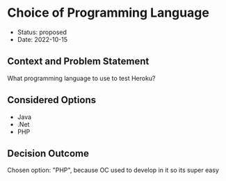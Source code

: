 # Choice of Programming Language

* Status: proposed
* Date: 2022-10-15

## Context and Problem Statement

What programming language to use to test Heroku?

## Considered Options

* Java
* .Net
* PHP

## Decision Outcome

Chosen option: "PHP", because OC used to develop in it so its super easy
